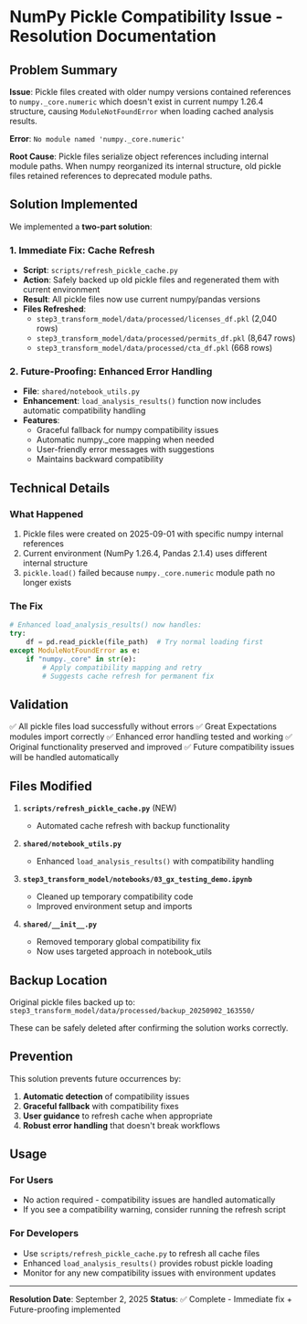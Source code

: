 # NumPy Pickle Compatibility Issue - Resolution Documentation

## Problem Summary

**Issue**: Pickle files created with older numpy versions contained references to `numpy._core.numeric` which doesn't exist in current numpy 1.26.4 structure, causing `ModuleNotFoundError` when loading cached analysis results.

**Error**: `No module named 'numpy._core.numeric'`

**Root Cause**: Pickle files serialize object references including internal module paths. When numpy reorganized its internal structure, old pickle files retained references to deprecated module paths.

## Solution Implemented

We implemented a **two-part solution**:

### 1. Immediate Fix: Cache Refresh
- **Script**: `scripts/refresh_pickle_cache.py`
- **Action**: Safely backed up old pickle files and regenerated them with current environment
- **Result**: All pickle files now use current numpy/pandas versions
- **Files Refreshed**:
  - `step3_transform_model/data/processed/licenses_df.pkl` (2,040 rows)
  - `step3_transform_model/data/processed/permits_df.pkl` (8,647 rows)
  - `step3_transform_model/data/processed/cta_df.pkl` (668 rows)

### 2. Future-Proofing: Enhanced Error Handling
- **File**: `shared/notebook_utils.py`
- **Enhancement**: `load_analysis_results()` function now includes automatic compatibility handling
- **Features**:
  - Graceful fallback for numpy compatibility issues
  - Automatic numpy._core mapping when needed
  - User-friendly error messages with suggestions
  - Maintains backward compatibility

## Technical Details

### What Happened
1. Pickle files were created on 2025-09-01 with specific numpy internal references
2. Current environment (NumPy 1.26.4, Pandas 2.1.4) uses different internal structure
3. `pickle.load()` failed because `numpy._core.numeric` module path no longer exists

### The Fix
```python
# Enhanced load_analysis_results() now handles:
try:
    df = pd.read_pickle(file_path)  # Try normal loading first
except ModuleNotFoundError as e:
    if "numpy._core" in str(e):
        # Apply compatibility mapping and retry
        # Suggests cache refresh for permanent fix
```

## Validation

✅ All pickle files load successfully without errors
✅ Great Expectations modules import correctly
✅ Enhanced error handling tested and working
✅ Original functionality preserved and improved
✅ Future compatibility issues will be handled automatically

## Files Modified

1. **`scripts/refresh_pickle_cache.py`** (NEW)
   - Automated cache refresh with backup functionality

2. **`shared/notebook_utils.py`**
   - Enhanced `load_analysis_results()` with compatibility handling

3. **`step3_transform_model/notebooks/03_gx_testing_demo.ipynb`**
   - Cleaned up temporary compatibility code
   - Improved environment setup and imports

4. **`shared/__init__.py`**
   - Removed temporary global compatibility fix
   - Now uses targeted approach in notebook_utils

## Backup Location

Original pickle files backed up to:
`step3_transform_model/data/processed/backup_20250902_163550/`

These can be safely deleted after confirming the solution works correctly.

## Prevention

This solution prevents future occurrences by:
1. **Automatic detection** of compatibility issues
2. **Graceful fallback** with compatibility fixes
3. **User guidance** to refresh cache when appropriate
4. **Robust error handling** that doesn't break workflows

## Usage

### For Users
- No action required - compatibility issues are handled automatically
- If you see a compatibility warning, consider running the refresh script

### For Developers
- Use `scripts/refresh_pickle_cache.py` to refresh all cache files
- Enhanced `load_analysis_results()` provides robust pickle loading
- Monitor for any new compatibility issues with environment updates

---

**Resolution Date**: September 2, 2025
**Status**: ✅ Complete - Immediate fix + Future-proofing implemented
